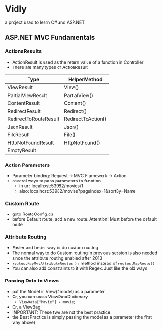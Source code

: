 # Vidly
a project used to learn C# and ASP.NET

## ASP.NET MVC Fundamentals
### ActionsResults
- ActionResult is used as the return value of a function in Controller
- There are many types of ActionResult


| Type                  | HelperMethod       |
|-----------------------|--------------------|
| ViewResult            | View()             |
| PartialViewResult     | PartialView()      |
| ContentResult         | Content()          |
| RedirectResult        | Redirect()         |
| RedirectToRouteResult | RedirectToAction() |
| JsonResult            | Json()             |
| FileResult            | File()             |
| HttpNotFoundResult    | HttpNotFound()     |
| EmptyResult           |                    |

### Action Parameters
- Parameter binding: Request -> MVC Framework -> Action
- several ways to pass parameters to function
  - in url: localhost:53982/movies/1
  - also: localhost:53982/movies?pageIndex=1&sortBy=Name

### Custom Route
- goto RouteConfig.cs
- before Default route, add a new route. Attention! Must before the default route
### Attribute Routing
- Easier and better way to do custom routing
- The normal way to do Custom routing in previous session is also needed since the attribute routing enabled after 2013
- `routes.MapMvcAttributeRoutes();` method instead of `routes.MapRoute()`
- You can also add constraints to it with Regex. Just like the old ways

### Passing Data to Views
- put the Model in View(#model) as a parameter
- Or, you can use a ViewDataDictionary.
  - `ViewData["Movie"] = movie;`
- Or, a ViewBag
- IMPORTANT: These two are not the best practice.
- the Best Practice is simply passing the model as a parameter (the first way above)

